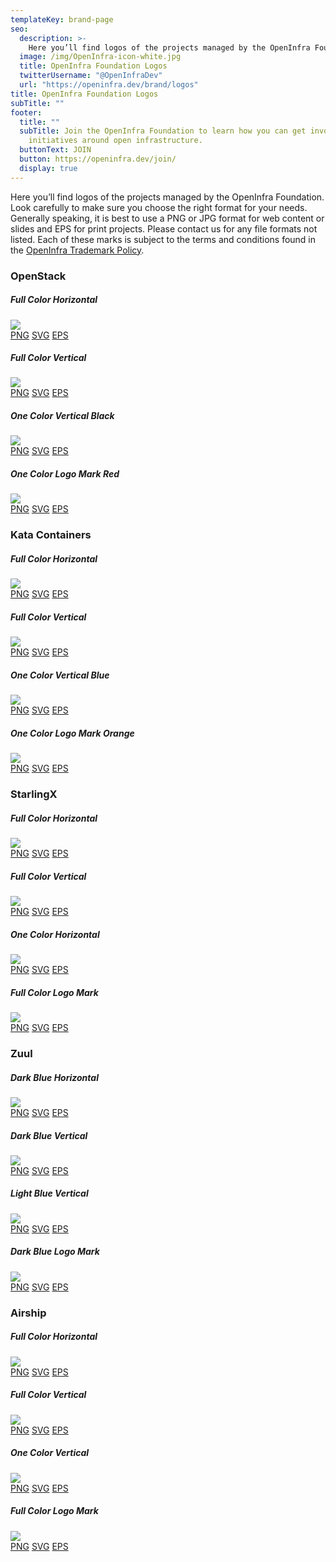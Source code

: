 ```yaml
---
templateKey: brand-page
seo:
  description: >-
    Here you’ll find logos of the projects managed by the OpenInfra Foundation. Look carefully to make sure you choose the right format for your needs.
  image: /img/OpenInfra-icon-white.jpg
  title: OpenInfra Foundation Logos
  twitterUsername: "@OpenInfraDev"
  url: "https://openinfra.dev/brand/logos"
title: OpenInfra Foundation Logos
subTitle: ""
footer:
  title: ""
  subTitle: Join the OpenInfra Foundation to learn how you can get involved in
    initiatives around open infrastructure.
  buttonText: JOIN
  button: https://openinfra.dev/join/
  display: true
---
```


Here you’ll find logos of the projects managed by the OpenInfra Foundation. Look carefully to make sure you choose the right format for your needs. Generally speaking, it is best to use a PNG or JPG format for web content or slides and EPS for print projects. Please contact us for any file formats not listed. Each of these marks is subject to the terms and conditions found in the [OpenInfra Trademark Policy](/legal/trademark-policy).
<div class="openinfra-logo-asset-box">
  <div class="span-13 assestsArea">
        <h3 class="brand">OpenStack</h3>
        <div class="col-lg-6 col-sm-6 col-xs-12 item">
            <h5>Full Color Horizontal</h5>
            <div class="span-4 horizontal">
                <img src="https://object-storage-ca-ymq-1.vexxhost.net/swift/v1/6e4619c416ff4bd19e1c087f27a43eea/www-images-prod/openstack-logo/OpenStack-Logo-Horizontal.png">
            </div>
            <div class="file-types">
                <a href="https://object-storage-ca-ymq-1.vexxhost.net/swift/v1/6e4619c416ff4bd19e1c087f27a43eea/www-images-prod/openstack-logo/OpenStack-Logo-Horizontal.png" target="_blank" class="button">PNG</a>
                <a href="https://object-storage-ca-ymq-1.vexxhost.net/swift/v1/6e4619c416ff4bd19e1c087f27a43eea/www-images-prod/openstack-logo/2016R/OpenStack-Logo-Horizontal.SVG" target="_blank" class="button">SVG</a>
                <a href="https://object-storage-ca-ymq-1.vexxhost.net/swift/v1/6e4619c416ff4bd19e1c087f27a43eea/www-images-prod/openstack-logo/2016R/OpenStack-Logo-Horizontal.eps.zip" class="button last">EPS</a>
            </div>
        </div>
        <div class="col-lg-6 col-sm-6 col-xs-12 item">
            <h5>Full Color Vertical</h5>
            <div class="span-4 vertical">
                <img src="https://object-storage-ca-ymq-1.vexxhost.net/swift/v1/6e4619c416ff4bd19e1c087f27a43eea/www-images-prod/openstack-logo/OpenStack-Logo-Vertical.png">
            </div>
            <div class="file-types">
                <a href="https://object-storage-ca-ymq-1.vexxhost.net/swift/v1/6e4619c416ff4bd19e1c087f27a43eea/www-images-prod/openstack-logo/OpenStack-Logo-Vertical.png" target="_blank" class="button">PNG</a>
				<a href="https://object-storage-ca-ymq-1.vexxhost.net/swift/v1/6e4619c416ff4bd19e1c087f27a43eea/www-images-prod/openstack-logo/2016R/OpenStack-Logo-Vertical.svg" target="_blank" class="button">SVG</a>
				<a href="https://object-storage-ca-ymq-1.vexxhost.net/swift/v1/6e4619c416ff4bd19e1c087f27a43eea/www-images-prod/openstack-logo/2016R/OpenStack-Logo-Vertical.eps.zip" class="button last">EPS</a>
            </div>
        </div>
        <div class="col-lg-6 col-sm-6 col-xs-12 item">
            <h5>One Color Vertical Black</h5>
            <div class="span-4 vertical">
                <img src="https://object-storage-ca-ymq-1.vexxhost.net/swift/v1/6e4619c416ff4bd19e1c087f27a43eea/www-images-prod/openstack-logo/OpenStack-Logo-Vertical-Black.png">
            </div>
            <div class="file-types">
                <a href="https://object-storage-ca-ymq-1.vexxhost.net/swift/v1/6e4619c416ff4bd19e1c087f27a43eea/www-images-prod/openstack-logo/OpenStack-Logo-Vertical-Black.png" target="_blank" class="button">PNG</a>
				<a href="https://object-storage-ca-ymq-1.vexxhost.net/swift/v1/6e4619c416ff4bd19e1c087f27a43eea/www-images-prod/openstack-logo/2016R/OpenStack-Logo-Vertical-Black.svg" target="_blank" class="button">SVG</a>
				<a href="https://object-storage-ca-ymq-1.vexxhost.net/swift/v1/6e4619c416ff4bd19e1c087f27a43eea/www-images-prod/openstack-logo/2016R/OpenStack-Logo-Vertical-Black.eps.zip" class="button last">EPS</a>
            </div>
        </div>
        <div class="col-lg-6 col-sm-6 col-xs-12 item">
            <h5>One Color Logo Mark Red</h5>
            <div class="span-4 vertical">
                <img src="https://object-storage-ca-ymq-1.vexxhost.net/swift/v1/6e4619c416ff4bd19e1c087f27a43eea/www-images-prod/openstack-logo/OpenStack-Logo-Mark.png">
            </div>
            <div class="file-types">
                <a href="https://object-storage-ca-ymq-1.vexxhost.net/swift/v1/6e4619c416ff4bd19e1c087f27a43eea/www-images-prod/openstack-logo/OpenStack-Logo-Mark.png" target="_blank" class="button">PNG</a>
				<a href="https://object-storage-ca-ymq-1.vexxhost.net/swift/v1/6e4619c416ff4bd19e1c087f27a43eea/www-images-prod/openstack-logo/2016R/OpenStack-Logo-Mark.svg" target="_blank" class="button">SVG</a>
				<a href="https://object-storage-ca-ymq-1.vexxhost.net/swift/v1/6e4619c416ff4bd19e1c087f27a43eea/www-images-prod/openstack-logo/2016R/OpenStack-Logo-Mark.eps.zip" class="button last">EPS</a>
            </div>
        </div>
    </div>
  </div>
  <div class="openinfra-logo-asset-box">
    <div class="span-13 assestsArea">
        <h3 class="brand">Kata Containers</h3>
        <div class="col-lg-6 col-sm-6 col-xs-12 item">
            <h5>Full Color Horizontal</h5>
            <div class="span-4 horizontal">
                <img src="https://object-storage-ca-ymq-1.vexxhost.net/swift/v1/6e4619c416ff4bd19e1c087f27a43eea/www-images-prod/openstack-logo/kata/SVG/kata-1.svg">
            </div>
            <div class="file-types">
                <a href="https://object-storage-ca-ymq-1.vexxhost.net/swift/v1/6e4619c416ff4bd19e1c087f27a43eea/www-images-prod/openstack-logo/kata/PNG/kata-horz-onwhite.png" target="_blank" class="button">PNG</a>
                <a href="https://object-storage-ca-ymq-1.vexxhost.net/swift/v1/6e4619c416ff4bd19e1c087f27a43eea/www-images-prod/openstack-logo/kata/SVG/kata-1.svg" target="_blank" class="button">SVG</a>
                <a href="https://object-storage-ca-ymq-1.vexxhost.net/swift/v1/6e4619c416ff4bd19e1c087f27a43eea/www-images-prod/openstack-logo/kata/EPS/kata-horz-onwhite.eps" class="button last">EPS</a>
            </div>
        </div>
        <div class="col-lg-6 col-sm-6 col-xs-12 item">
            <h5>Full Color Vertical</h5>
            <div class="span-4 vertical">
                <img src="https://object-storage-ca-ymq-1.vexxhost.net/swift/v1/6e4619c416ff4bd19e1c087f27a43eea/www-images-prod/openstack-logo/kata/SVG/kata-2.svg">
            </div>
            <div class="file-types">
                <a href="https://object-storage-ca-ymq-1.vexxhost.net/swift/v1/6e4619c416ff4bd19e1c087f27a43eea/www-images-prod/openstack-logo/kata/PNG/kata-vert-onwhite.png" target="_blank" class="button">PNG</a>
				<a href="https://object-storage-ca-ymq-1.vexxhost.net/swift/v1/6e4619c416ff4bd19e1c087f27a43eea/www-images-prod/openstack-logo/kata/SVG/kata-2.svg" target="_blank" class="button">SVG</a>
				<a href="https://object-storage-ca-ymq-1.vexxhost.net/swift/v1/6e4619c416ff4bd19e1c087f27a43eea/www-images-prod/openstack-logo/kata/EPS/kata-vert-onwhite.eps" class="button last">EPS</a>
            </div>
        </div>
        <div class="col-lg-6 col-sm-6 col-xs-12 item">
            <h5>One Color Vertical Blue</h5>
            <div class="span-4 vertical">
                <img src="https://object-storage-ca-ymq-1.vexxhost.net/swift/v1/6e4619c416ff4bd19e1c087f27a43eea/www-images-prod/openstack-logo/kata/SVG/kata-3.svg">
            </div>
            <div class="file-types">
                <a href="https://object-storage-ca-ymq-1.vexxhost.net/swift/v1/6e4619c416ff4bd19e1c087f27a43eea/www-images-prod/openstack-logo/kata/PNG/kata-mark-blue-simple.png" target="_blank" class="button">PNG</a>
				<a href="https://object-storage-ca-ymq-1.vexxhost.net/swift/v1/6e4619c416ff4bd19e1c087f27a43eea/www-images-prod/openstack-logo/kata/SVG/kata-3.svg" target="_blank" class="button">SVG</a>
				<a href="https://object-storage-ca-ymq-1.vexxhost.net/swift/v1/6e4619c416ff4bd19e1c087f27a43eea/www-images-prod/openstack-logo/kata/EPS/kata-mark-blue-simple.eps" class="button last">EPS</a>
            </div>
        </div>
        <div class="col-lg-6 col-sm-6 col-xs-12 item">
            <h5>One Color Logo Mark Orange</h5>
            <div class="span-4 vertical">
                <img src="https://object-storage-ca-ymq-1.vexxhost.net/swift/v1/6e4619c416ff4bd19e1c087f27a43eea/www-images-prod/openstack-logo/kata/SVG/kata-4.svg">
            </div>
            <div class="file-types">
                <a href="https://object-storage-ca-ymq-1.vexxhost.net/swift/v1/6e4619c416ff4bd19e1c087f27a43eea/www-images-prod/openstack-logo/kata/PNG/kata-mark-orange-simple.png" target="_blank" class="button">PNG</a>
				<a href="https://object-storage-ca-ymq-1.vexxhost.net/swift/v1/6e4619c416ff4bd19e1c087f27a43eea/www-images-prod/openstack-logo/kata/SVG/kata-4.svg" target="_blank" class="button">SVG</a>
				<a href="https://object-storage-ca-ymq-1.vexxhost.net/swift/v1/6e4619c416ff4bd19e1c087f27a43eea/www-images-prod/openstack-logo/kata/EPS/kata-mark-orange-simple.eps" class="button last">EPS</a>
            </div>
        </div>
    </div>
  </div>
  <div class="openinfra-logo-asset-box">
    <div class="span-13 assestsArea">
        <h3 class="brand">StarlingX</h3>
        <div class="col-lg-6 col-sm-6 col-xs-12 item">
            <h5>Full Color Horizontal</h5>
            <div class="span-4 horizontal">
                <img src="https://object-storage-ca-ymq-1.vexxhost.net/swift/v1/6e4619c416ff4bd19e1c087f27a43eea/www-images-prod/openstack-logo/starlingx/SVG/star-1.svg">
            </div>
            <div class="file-types">
                <a href="https://object-storage-ca-ymq-1.vexxhost.net/swift/v1/6e4619c416ff4bd19e1c087f27a43eea/www-images-prod/openstack-logo/starlingx/PNG/StarlingX_Logo_RGB_Horizontal_2color.png" target="_blank" class="button">PNG</a>
                <a href="https://object-storage-ca-ymq-1.vexxhost.net/swift/v1/6e4619c416ff4bd19e1c087f27a43eea/www-images-prod/openstack-logo/starlingx/SVG/StarlingX_Logo_RGB_Horizontal_2color.svg" target="_blank" class="button">SVG</a>
                <a href="https://object-storage-ca-ymq-1.vexxhost.net/swift/v1/6e4619c416ff4bd19e1c087f27a43eea/www-images-prod/openstack-logo/starlingx/EPS/StarlingX_Logo_RGB_Horizontal_2color.eps" class="button last">EPS</a>
            </div>
        </div>
        <div class="col-lg-6 col-sm-6 col-xs-12 item">
            <h5>Full Color Vertical</h5>
            <div class="span-4 vertical">
                <img src="https://object-storage-ca-ymq-1.vexxhost.net/swift/v1/6e4619c416ff4bd19e1c087f27a43eea/www-images-prod/openstack-logo/starlingx/SVG/star-2.svg">
            </div>
            <div class="file-types">
                <a href="https://object-storage-ca-ymq-1.vexxhost.net/swift/v1/6e4619c416ff4bd19e1c087f27a43eea/www-images-prod/openstack-logo/starlingx/PNG/StarlingX_Logo_RGB_Stacked_2color.png" target="_blank" class="button">PNG</a>
				<a href="https://object-storage-ca-ymq-1.vexxhost.net/swift/v1/6e4619c416ff4bd19e1c087f27a43eea/www-images-prod/openstack-logo/starlingx/SVG/StarlingX_Logo_RGB_Stacked_2color.svg" target="_blank" class="button">SVG</a>
				<a href="https://object-storage-ca-ymq-1.vexxhost.net/swift/v1/6e4619c416ff4bd19e1c087f27a43eea/www-images-prod/openstack-logo/starlingx/EPS/StarlingX_Logo_RGB_Stacked_2color.eps" class="button last">EPS</a>
            </div>
        </div>
        <div class="col-lg-6 col-sm-6 col-xs-12 item">
            <h5>One Color Horizontal</h5>
            <div class="span-4 vertical">
                <img src="https://object-storage-ca-ymq-1.vexxhost.net/swift/v1/6e4619c416ff4bd19e1c087f27a43eea/www-images-prod/openstack-logo/starlingx/SVG/star-3.svg">
            </div>
            <div class="file-types">
                <a href="https://object-storage-ca-ymq-1.vexxhost.net/swift/v1/6e4619c416ff4bd19e1c087f27a43eea/www-images-prod/openstack-logo/starlingx/PNG/StarlingX_Logo_RGB_Horizontal_Black.png" target="_blank" class="button">PNG</a>
				<a href="https://object-storage-ca-ymq-1.vexxhost.net/swift/v1/6e4619c416ff4bd19e1c087f27a43eea/www-images-prod/openstack-logo/starlingx/SVG/StarlingX_Logo_RGB_Horizontal_Black.svg" target="_blank" class="button">SVG</a>
				<a href="https://object-storage-ca-ymq-1.vexxhost.net/swift/v1/6e4619c416ff4bd19e1c087f27a43eea/www-images-prod/openstack-logo/starlingx/EPS/StarlingX_Logo_RGB_Horizontal_Black.eps" class="button last">EPS</a>
            </div>
        </div>
        <div class="col-lg-6 col-sm-6 col-xs-12 item">
            <h5>Full Color Logo Mark</h5>
            <div class="span-4 vertical">
                <img src="https://object-storage-ca-ymq-1.vexxhost.net/swift/v1/6e4619c416ff4bd19e1c087f27a43eea/www-images-prod/openstack-logo/starlingx/SVG/star-4.svg">
            </div>
            <div class="file-types">
                <a href="https://object-storage-ca-ymq-1.vexxhost.net/swift/v1/6e4619c416ff4bd19e1c087f27a43eea/www-images-prod/openstack-logo/starlingx/PNG/StarlingX_Icon_RGB_Stacked_2color.png" target="_blank" class="button">PNG</a>
				<a href="https://object-storage-ca-ymq-1.vexxhost.net/swift/v1/6e4619c416ff4bd19e1c087f27a43eea/www-images-prod/openstack-logo/starlingx/SVG/StarlingX_Icon_RGB_Stacked_2color.svg" target="_blank" class="button">SVG</a>
				<a href="https://object-storage-ca-ymq-1.vexxhost.net/swift/v1/6e4619c416ff4bd19e1c087f27a43eea/www-images-prod/openstack-logo/starlingx/EPS/StarlingX_Icon_RGB_Stacked_2color.eps" class="button last">EPS</a>
            </div>
        </div>
    </div>
  </div>
  <div class="openinfra-logo-asset-box">
    <div class="span-13 assestsArea">
        <h3 class="brand">Zuul</h3>
        <div class="col-lg-6 col-sm-6 col-xs-12 item">
            <h5>Dark Blue Horizontal</h5>
            <div class="span-4 horizontal">
                <img src="https://object-storage-ca-ymq-1.vexxhost.net/swift/v1/6e4619c416ff4bd19e1c087f27a43eea/www-images-prod/openstack-logo/zuul/SVG/zuul-1.svg">
            </div>
            <div class="file-types">
                <a href="https://object-storage-ca-ymq-1.vexxhost.net/swift/v1/6e4619c416ff4bd19e1c087f27a43eea/www-images-prod/openstack-logo/zuul/PNG/Zuul_Logo_Full_Horizontal_RGB_DarkBlue.png" target="_blank" class="button">PNG</a>
                <a href="https://object-storage-ca-ymq-1.vexxhost.net/swift/v1/6e4619c416ff4bd19e1c087f27a43eea/www-images-prod/openstack-logo/zuul/SVG/Zuul_Logo_Full_Horizontal_RGB_DarkBlue.svg" target="_blank" class="button">SVG</a>
                <a href="https://object-storage-ca-ymq-1.vexxhost.net/swift/v1/6e4619c416ff4bd19e1c087f27a43eea/www-images-prod/openstack-logo/zuul/EPS/Zuul_Logo_Full_Horizontal_RGB_DarkBlue.eps" class="button last">EPS</a>
            </div>
        </div>
        <div class="col-lg-6 col-sm-6 col-xs-12 item">
            <h5>Dark Blue Vertical</h5>
            <div class="span-4 vertical">
                <img src="https://object-storage-ca-ymq-1.vexxhost.net/swift/v1/6e4619c416ff4bd19e1c087f27a43eea/www-images-prod/openstack-logo/zuul/SVG/zuul-2.svg">
            </div>
            <div class="file-types">
                <a href="https://object-storage-ca-ymq-1.vexxhost.net/swift/v1/6e4619c416ff4bd19e1c087f27a43eea/www-images-prod/openstack-logo/zuul/PNG/Zuul_Logo_Full_RGB_DarkBlue.png" target="_blank" class="button">PNG</a>
				<a href="https://object-storage-ca-ymq-1.vexxhost.net/swift/v1/6e4619c416ff4bd19e1c087f27a43eea/www-images-prod/openstack-logo/zuul/SVG/Zuul_Logo_Full_RGB_DarkBlue.svg" target="_blank" class="button">SVG</a>
				<a href="https://object-storage-ca-ymq-1.vexxhost.net/swift/v1/6e4619c416ff4bd19e1c087f27a43eea/www-images-prod/openstack-logo/zuul/EPS/Zuul_Logo_Full_RGB_DarkBlue.eps" class="button last">EPS</a>
            </div>
        </div>
        <div class="col-lg-6 col-sm-6 col-xs-12 item">
            <h5>Light Blue Vertical</h5>
            <div class="span-4 vertical">
                <img src="https://object-storage-ca-ymq-1.vexxhost.net/swift/v1/6e4619c416ff4bd19e1c087f27a43eea/www-images-prod/openstack-logo/zuul/SVG/zuul-3.svg">
            </div>
            <div class="file-types">
                <a href="https://object-storage-ca-ymq-1.vexxhost.net/swift/v1/6e4619c416ff4bd19e1c087f27a43eea/www-images-prod/openstack-logo/zuul/PNG/Zuul_Logo_Full_RGB_LightBlue.png" target="_blank" class="button">PNG</a>
				<a href="https://object-storage-ca-ymq-1.vexxhost.net/swift/v1/6e4619c416ff4bd19e1c087f27a43eea/www-images-prod/openstack-logo/zuul/SVG/Zuul_Logo_Full_RGB_LightBlue.svg" target="_blank" class="button">SVG</a>
				<a href="https://object-storage-ca-ymq-1.vexxhost.net/swift/v1/6e4619c416ff4bd19e1c087f27a43eea/www-images-prod/openstack-logo/zuul/EPS/Zuul_Logo_Full_RGB_LightBlue.eps" class="button last">EPS</a>
            </div>
        </div>
        <div class="col-lg-6 col-sm-6 col-xs-12 item">
            <h5>Dark Blue Logo Mark</h5>
            <div class="span-4 vertical">
                <img src="https://object-storage-ca-ymq-1.vexxhost.net/swift/v1/6e4619c416ff4bd19e1c087f27a43eea/www-images-prod/openstack-logo/zuul/SVG/zuul-4.svg">
            </div>
            <div class="file-types">
                <a href="https://object-storage-ca-ymq-1.vexxhost.net/swift/v1/6e4619c416ff4bd19e1c087f27a43eea/www-images-prod/openstack-logo/zuul/PNG/Zuul_Icon_Basic_RGB_DarkBlue.png" target="_blank" class="button">PNG</a>
				<a href="https://object-storage-ca-ymq-1.vexxhost.net/swift/v1/6e4619c416ff4bd19e1c087f27a43eea/www-images-prod/openstack-logo/zuul/SVG/Zuul_Icon_Basic_RGB_DarkBlue.svg" target="_blank" class="button">SVG</a>
				<a href="https://object-storage-ca-ymq-1.vexxhost.net/swift/v1/6e4619c416ff4bd19e1c087f27a43eea/www-images-prod/openstack-logo/zuul/EPS/Zuul_Icon_Basic_RGB_DarkBlue.eps" class="button last">EPS</a>
            </div>
        </div>
    </div>
  </div>
  <div class="openinfra-logo-asset-box">
    <div class="span-13 assestsArea">
        <h3 class="brand">Airship</h3>
        <div class="col-lg-6 col-sm-6 col-xs-12 item">
            <h5>Full Color Horizontal</h5>
            <div class="span-4 horizontal">
                <img src="https://object-storage-ca-ymq-1.vexxhost.net/swift/v1/6e4619c416ff4bd19e1c087f27a43eea/www-images-prod/openstack-logo/airship/SVG/air-1.svg">
            </div>
            <div class="file-types">
                <a href="https://object-storage-ca-ymq-1.vexxhost.net/swift/v1/6e4619c416ff4bd19e1c087f27a43eea/www-images-prod/openstack-logo/airship/PNG/Airship_Logo_Horizontal_2Color_RGB.png" target="_blank" class="button">PNG</a>
                <a href="https://object-storage-ca-ymq-1.vexxhost.net/swift/v1/6e4619c416ff4bd19e1c087f27a43eea/www-images-prod/openstack-logo/airship/SVG/Airship_Logo_Horizontal_2Color_RGB.svg" target="_blank" class="button">SVG</a>
                <a href="https://object-storage-ca-ymq-1.vexxhost.net/swift/v1/6e4619c416ff4bd19e1c087f27a43eea/www-images-prod/openstack-logo/airship/EPS/Airship_Logo_Horizontal_2Color_RGB.eps" class="button last">EPS</a>
            </div>
        </div>
        <div class="col-lg-6 col-sm-6 col-xs-12 item">
            <h5>Full Color Vertical</h5>
            <div class="span-4 vertical">
                <img src="https://object-storage-ca-ymq-1.vexxhost.net/swift/v1/6e4619c416ff4bd19e1c087f27a43eea/www-images-prod/openstack-logo/airship/SVG/air-2.svg">
            </div>
            <div class="file-types">
                <a href="https://object-storage-ca-ymq-1.vexxhost.net/swift/v1/6e4619c416ff4bd19e1c087f27a43eea/www-images-prod/openstack-logo/airship/PNG/Airship_Logo_Stacked_2Color_RGB.png" target="_blank" class="button">PNG</a>
				<a href="https://object-storage-ca-ymq-1.vexxhost.net/swift/v1/6e4619c416ff4bd19e1c087f27a43eea/www-images-prod/openstack-logo/airship/SVG/Airship_Logo_Stacked_2Color_RGB.svg" target="_blank" class="button">SVG</a>
				<a href="https://object-storage-ca-ymq-1.vexxhost.net/swift/v1/6e4619c416ff4bd19e1c087f27a43eea/www-images-prod/openstack-logo/airship/EPS/Airship_Logo_Stacked_2Color_RGB.eps" class="button last">EPS</a>
            </div>
        </div>
        <div class="col-lg-6 col-sm-6 col-xs-12 item">
            <h5>One Color Vertical</h5>
            <div class="span-4 vertical">
                <img src="https://object-storage-ca-ymq-1.vexxhost.net/swift/v1/6e4619c416ff4bd19e1c087f27a43eea/www-images-prod/openstack-logo/airship/SVG/air-3.svg">
            </div>
            <div class="file-types">
                <a href="https://object-storage-ca-ymq-1.vexxhost.net/swift/v1/6e4619c416ff4bd19e1c087f27a43eea/www-images-prod/openstack-logo/airship/PNG/Airship_Logo_Stacked_Blue_RGB.png" target="_blank" class="button">PNG</a>
				<a href="https://object-storage-ca-ymq-1.vexxhost.net/swift/v1/6e4619c416ff4bd19e1c087f27a43eea/www-images-prod/openstack-logo/airship/SVG/Airship_Logo_Stacked_Blue_RGB.svg" target="_blank" class="button">SVG</a>
				<a href="https://object-storage-ca-ymq-1.vexxhost.net/swift/v1/6e4619c416ff4bd19e1c087f27a43eea/www-images-prod/openstack-logo/airship/EPS/Airship_Logo_Stacked_Blue_RGB.eps" class="button last">EPS</a>
            </div>
        </div>
        <div class="col-lg-6 col-sm-6 col-xs-12 item">
            <h5>Full Color Logo Mark</h5>
            <div class="span-4 vertical">
                <img src="https://object-storage-ca-ymq-1.vexxhost.net/swift/v1/6e4619c416ff4bd19e1c087f27a43eea/www-images-prod/openstack-logo/airship/SVG/air-4.svg">
            </div>
            <div class="file-types">
                <a href="https://object-storage-ca-ymq-1.vexxhost.net/swift/v1/6e4619c416ff4bd19e1c087f27a43eea/www-images-prod/openstack-logo/airship/PNG/Airship_Icon_2Color_RGB.png" target="_blank" class="button">PNG</a>
				<a href="https://object-storage-ca-ymq-1.vexxhost.net/swift/v1/6e4619c416ff4bd19e1c087f27a43eea/www-images-prod/openstack-logo/airship/SVG/Airship_Icon_2Color_RGB.svg" target="_blank" class="button">SVG</a>
				<a href="https://object-storage-ca-ymq-1.vexxhost.net/swift/v1/6e4619c416ff4bd19e1c087f27a43eea/www-images-prod/openstack-logo/airship/EPS/Airship_Icon_2Color_RGB.eps" class="button last">EPS</a>
            </div>
        </div>
    </div>
  </div>